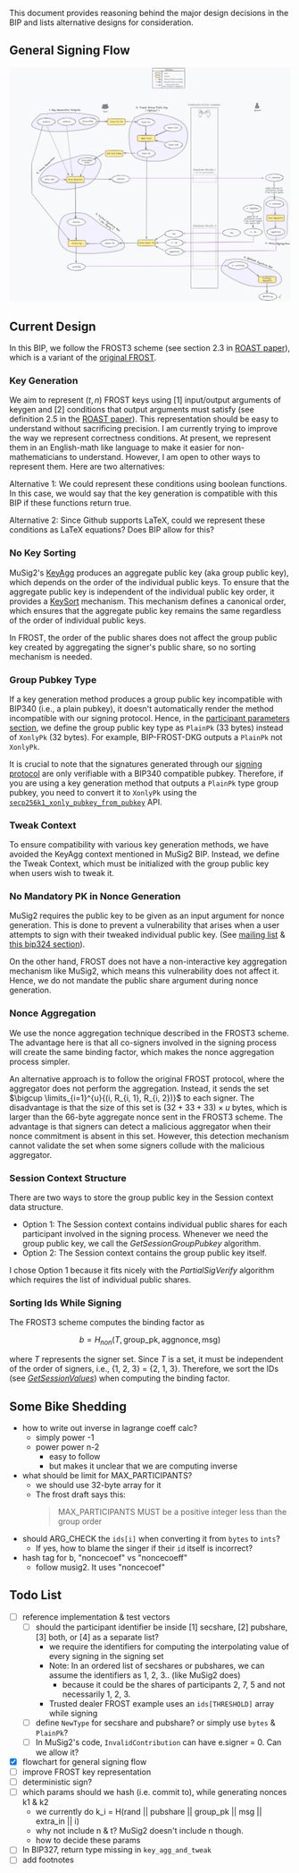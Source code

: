 This document provides reasoning behind the major design decisions in the BIP and lists alternative designs for consideration.

## General Signing Flow

![General Signing Flow](images/frost-signing-flow.png)

## Current Design

In this BIP, we follow the FROST3 scheme (see section 2.3 in [ROAST paper](https://eprint.iacr.org/2022/550.pdf)), which is a variant of the [original FROST](https://eprint.iacr.org/2020/852.pdf).

### Key Generation

We aim to represent $(t, n)$ FROST keys using [1] input/output arguments of keygen and [2] conditions that output arguments must satisfy (see definition 2.5 in the [ROAST paper](https://eprint.iacr.org/2022/550.pdf)). This representation should be easy to understand without sacrificing precision. I am currently trying to improve the way we represent correctness conditions. At present, we represent them in an English-math like language to make it easier for non-mathematicians to understand. However, I am open to other ways to represent them. Here are two alternatives:

Alternative 1: We could represent these conditions using boolean functions. In this case, we would say that the key generation is compatible with this BIP if these functions return true.

Alternative 2: Since Github supports LaTeX, could we represent these conditions as LaTeX equations? Does BIP allow for this?

### No Key Sorting

MuSig2's [KeyAgg](https://github.com/bitcoin/bips/blob/master/bip-0327.mediawiki#user-content-Key_Generation_and_Aggregation) produces an aggregate public key (aka group public key), which depends on the order of the individual public keys. To ensure that the aggregate public key is independent of the individual public key order, it provides a [KeySort](https://github.com/bitcoin/bips/blob/master/bip-0327.mediawiki#user-content-Key_Sorting) mechanism. This mechanism defines a canonical order, which ensures that the aggregate public key remains the same regardless of the order of individual public keys.

In FROST, the order of the public shares does not affect the group public key created by aggregating the signer's public share, so no sorting mechanism is needed.

### Group Pubkey Type

If a key generation method produces a group public key incompatible with BIP340 (i.e., a plain pubkey), it doesn't automatically render the method incompatible with our signing protocol. Hence, in the [participant parameters section](README.md#participant-parameters), we define the group public key type as `PlainPk` (33 bytes) instead of `XonlyPk` (32 bytes). For example, BIP-FROST-DKG outputs a `PlainPk` not `XonlyPk`.

It is crucial to note that the signatures generated through our [signing protocol](README.md#signing) are only verifiable with a BIP340 compatible pubkey. Therefore, if you are using a key generation method that outputs a `PlainPk` type group pubkey, you need to convert it to `XonlyPk` using the [`secp256k1_xonly_pubkey_from_pubkey`](https://github.com/bitcoin-core/secp256k1/blob/master/include/secp256k1_extrakeys.h#L93) API.

### Tweak Context

To ensure compatibility with various key generation methods, we have avoided the KeyAgg context mentioned in MuSig2 BIP. Instead, we define the Tweak Context, which must be initialized with the group public key when users wish to tweak it.

### No Mandatory PK in Nonce Generation

MuSig2 requires the public key to be given as an input argument for nonce generation. This is done to prevent a vulnerability that arises when a user attempts to sign with their tweaked individual public key. (See [mailing list](https://lists.linuxfoundation.org/pipermail/bitcoin-dev/2022-October/021000.html) & [this bip324 section](https://github.com/bitcoin/bips/blob/master/bip-0327.mediawiki#signing-with-tweaked-individual-keys)).

On the other hand, FROST does not have a non-interactive key aggregation mechanism like MuSig2, which means this vulnerability does not affect it. Hence, we do not mandate the public share argument during nonce generation.

### Nonce Aggregation

We use the nonce aggregation technique described in the FROST3 scheme. The advantage here is that all co-signers involved in the signing process will create the same binding factor, which makes the nonce aggregation process simpler.

An alternative approach is to follow the original FROST protocol, where the aggregator does not perform the aggregation. Instead, it sends the set $\bigcup \limits_{i=1}^{u}{(i, R_{i, 1}, R_{i, 2})}$ to each signer. The disadvantage is that the size of this set is $(32+33+33) \times u$ bytes, which is larger than the 66-byte aggregate nonce sent in the FROST3 scheme. The advantage is that signers can detect a malicious aggregator when their nonce commitment is absent in this set. However, this detection mechanism cannot validate the set when some signers collude with the malicious aggregator.

### Session Context Structure

There are two ways to store the group public key in the Session context data structure.
- Option 1: The Session context contains individual public shares for each participant involved in the signing process. Whenever we need the group public key, we call the _GetSessionGroupPubkey_ algorithm.
- Option 2: The Session context contains the group public key itself.

I chose Option 1 because it fits nicely with the _PartialSigVerify_ algorithm which requires the list of individual public shares.

### Sorting Ids While Signing

The FROST3 scheme computes the binding factor as
```math
b = H_{non}(T, \text{group\_pk}, \text{aggnonce}, \text{msg})
```
where $T$ represents the signer set. Since $T$ is a set, it must be independent of the order of signers, i.e., {1, 2, 3} = {2, 1, 3}. Therefore, we sort the IDs (see [_GetSessionValues_](README.md#session-context)) when computing the binding factor.

## Some Bike Shedding
- how to write out inverse in lagrange coeff calc?
  - simply power -1
  - power power n-2
    - easy to follow
    - but makes it unclear that we are computing inverse
- what should be limit for MAX_PARTICIPANTS?
  - we should use 32-byte array for it
  - The frost draft says this:
    > MAX_PARTICIPANTS MUST be a positive integer less than the group order
- should ARG_CHECK the `ids[i]` when converting it from `bytes` to `ints`?
  - If yes, how to blame the singer if their `id` itself is incorrect?
- hash tag for b, "noncecoef" vs "noncecoeff"
  - follow musig2. It uses "noncecoef"

## Todo List
- [ ] reference implementation & test vectors
  - [ ] should the participant identifier be inside [1] secshare, [2] pubshare, [3] both, or [4] as a separate list?
    - we require the identifiers for computing the interpolating value of every signing in the signing set
    - Note: In an ordered list of secshares or pubshares, we can assume the identifiers as 1, 2, 3.. (like MuSig2 does)
      - because it could be the shares of participants 2, 7, 5 and not necessarily 1, 2, 3.
    - Trusted dealer FROST example uses an `ids[THRESHOLD]` array while signing
  - [ ] define `NewType` for secshare and pubshare? or simply use `bytes` & `PlainPk`?
  - [ ] In MuSig2's code, `InvalidContribution` can have e.signer = 0. Can we allow it?
- [x] flowchart for general signing flow
- [ ] improve FROST key representation
- [ ] deterministic sign?
- [ ] which params should we hash (i.e. commit to), while generating nonces k1 & k2
  - we currently do k_i = H(rand || pubshare || group_pk || msg || extra_in || i)
  - why not include n & t? MuSig2 doesn't include n though.
  - how to decide these params
- [ ] In BIP327, return type missing in `key_agg_and_tweak`
- [ ] add footnotes